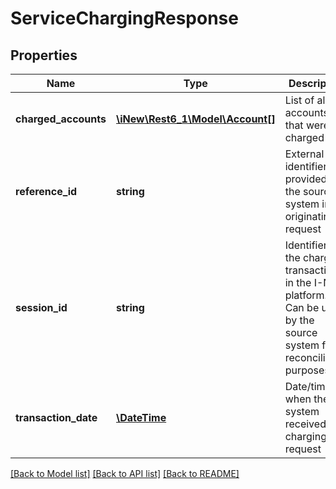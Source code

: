 # ServiceChargingResponse

## Properties
Name | Type | Description | Notes
------------ | ------------- | ------------- | -------------
**charged_accounts** | [**\iNew\Rest6_1\Model\Account[]**](Account.md) | List of all accounts that were charged | 
**reference_id** | **string** | External identifier provided by the source system in the originating request | 
**session_id** | **string** | Identifier of the charging transaction in the I-New platform. Can be used by the source system for reconciliation purposes | 
**transaction_date** | [**\DateTime**](\DateTime.md) | Date/time when the system received the charging request | 

[[Back to Model list]](../README.md#documentation-for-models) [[Back to API list]](../README.md#documentation-for-api-endpoints) [[Back to README]](../README.md)


